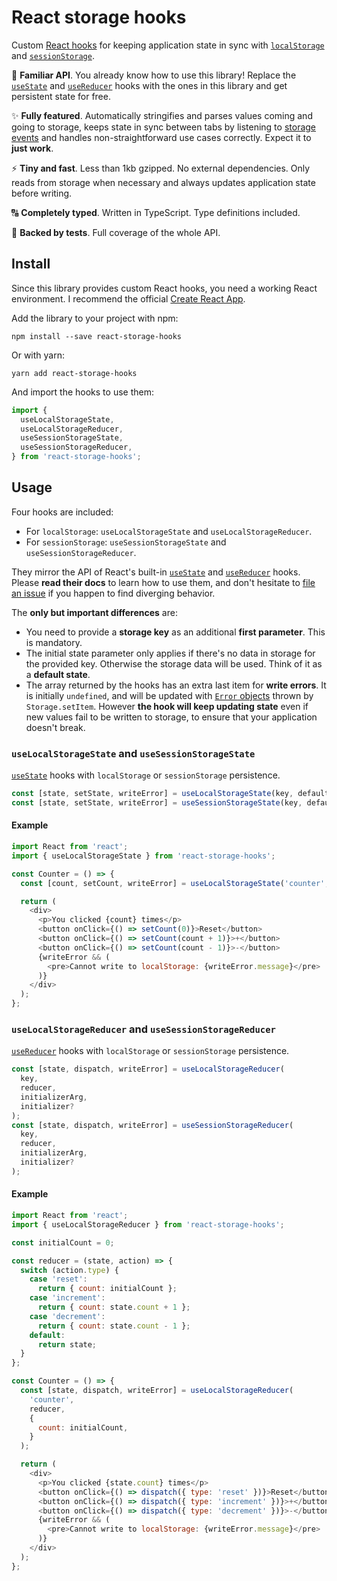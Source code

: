 # React storage hooks

Custom [React hooks](https://reactjs.org/docs/hooks-intro) for keeping application state in sync with [`localStorage`](https://developer.mozilla.org/docs/Web/API/Window/localStorage) and [`sessionStorage`](https://developer.mozilla.org/docs/Web/API/Window/sessionStorage).

:book: **Familiar API**. You already know how to use this library! Replace the [`useState`](https://reactjs.org/docs/hooks-reference.html#usestate) and [`useReducer`](https://reactjs.org/docs/hooks-reference.html#usereducer) hooks with the ones in this library and get persistent state for free.

:sparkles: **Fully featured**. Automatically stringifies and parses values coming and going to storage, keeps state in sync between tabs by listening to [storage events](https://developer.mozilla.org/docs/Web/API/StorageEvent) and handles non-straightforward use cases correctly. Expect it to **just work**.

:zap: **Tiny and fast**. Less than 1kb gzipped. No external dependencies. Only reads from storage when necessary and always updates application state before writing.

:capital_abcd: **Completely typed**. Written in TypeScript. Type definitions included.

:muscle: **Backed by tests**. Full coverage of the whole API.

## Install

Since this library provides custom React hooks, you need a working React environment. I recommend the official [Create React App](https://facebook.github.io/create-react-app/).

Add the library to your project with npm:

```
npm install --save react-storage-hooks
```

Or with yarn:

```
yarn add react-storage-hooks
```

And import the hooks to use them:

```javascript
import {
  useLocalStorageState,
  useLocalStorageReducer,
  useSessionStorageState,
  useSessionStorageReducer,
} from 'react-storage-hooks';
```

## Usage

Four hooks are included:

- For `localStorage`: `useLocalStorageState` and `useLocalStorageReducer`.
- For `sessionStorage`: `useSessionStorageState` and `useSessionStorageReducer`.

They mirror the API of React's built-in [`useState`](https://reactjs.org/docs/hooks-reference.html#usestate) and [`useReducer`](https://reactjs.org/docs/hooks-reference.html#usereducer) hooks. Please **read their docs** to learn how to use them, and don't hesitate to [file an issue](https://github.com/soyguijarro/react-storage-hooks/issues) if you happen to find diverging behavior.

The **only but important differences** are:

- You need to provide a **storage key** as an additional **first parameter**. This is mandatory.
- The initial state parameter only applies if there's no data in storage for the provided key. Otherwise the storage data will be used. Think of it as a **default state**.
- The array returned by the hooks has an extra last item for **write errors**. It is initially `undefined`, and will be updated with [`Error` objects](https://developer.mozilla.org/docs/Web/JavaScript/Reference/Global_Objects/Error) thrown by `Storage.setItem`. However **the hook will keep updating state** even if new values fail to be written to storage, to ensure that your application doesn't break.

### `useLocalStorageState` and `useSessionStorageState`

[`useState`](https://reactjs.org/docs/hooks-reference.html#usestate) hooks with `localStorage` or `sessionStorage` persistence.

```javascript
const [state, setState, writeError] = useLocalStorageState(key, defaultState?);
const [state, setState, writeError] = useSessionStorageState(key, defaultState?);
```

#### Example

```javascript
import React from 'react';
import { useLocalStorageState } from 'react-storage-hooks';

const Counter = () => {
  const [count, setCount, writeError] = useLocalStorageState('counter', 0);

  return (
    <div>
      <p>You clicked {count} times</p>
      <button onClick={() => setCount(0)}>Reset</button>
      <button onClick={() => setCount(count + 1)}>+</button>
      <button onClick={() => setCount(count - 1)}>-</button>
      {writeError && (
        <pre>Cannot write to localStorage: {writeError.message}</pre>
      )}
    </div>
  );
};
```

### `useLocalStorageReducer` and `useSessionStorageReducer`

[`useReducer`](https://reactjs.org/docs/hooks-reference.html#usereducer) hooks with `localStorage` or `sessionStorage` persistence.

```javascript
const [state, dispatch, writeError] = useLocalStorageReducer(
  key,
  reducer,
  initializerArg,
  initializer?
);
const [state, dispatch, writeError] = useSessionStorageReducer(
  key,
  reducer,
  initializerArg,
  initializer?
);
```

#### Example

```javascript
import React from 'react';
import { useLocalStorageReducer } from 'react-storage-hooks';

const initialCount = 0;

const reducer = (state, action) => {
  switch (action.type) {
    case 'reset':
      return { count: initialCount };
    case 'increment':
      return { count: state.count + 1 };
    case 'decrement':
      return { count: state.count - 1 };
    default:
      return state;
  }
};

const Counter = () => {
  const [state, dispatch, writeError] = useLocalStorageReducer(
    'counter',
    reducer,
    {
      count: initialCount,
    }
  );

  return (
    <div>
      <p>You clicked {state.count} times</p>
      <button onClick={() => dispatch({ type: 'reset' })}>Reset</button>
      <button onClick={() => dispatch({ type: 'increment' })}>+</button>
      <button onClick={() => dispatch({ type: 'decrement' })}>-</button>
      {writeError && (
        <pre>Cannot write to localStorage: {writeError.message}</pre>
      )}
    </div>
  );
};
```
